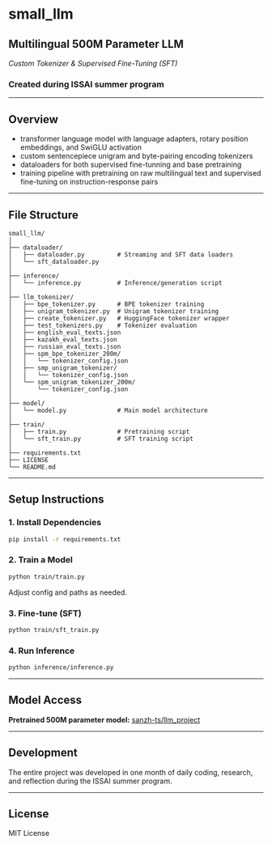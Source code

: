 # small_llm

## Multilingual 500M Parameter LLM  
*Custom Tokenizer & Supervised Fine-Tuning (SFT)*  
### Created during ISSAI summer program

---

## Overview

- transformer language model with language adapters, rotary position embeddings, and SwiGLU activation 
- custom sentencepiece unigram and byte-pairing encoding tokenizers 
- dataloaders for both supervised fine-tunning and base pretraining 
- training pipeline with pretraining on raw multilingual text and supervised fine-tuning on instruction-response pairs

---

## File Structure

```
small_llm/
│
├── dataloader/
│   ├── dataloader.py         # Streaming and SFT data loaders
│   └── sft_dataloader.py
│
├── inference/
│   └── inference.py          # Inference/generation script
│
├── llm_tokenizer/
│   ├── bpe_tokenizer.py      # BPE tokenizer training
│   ├── unigram_tokenizer.py  # Unigram tokenizer training
│   ├── create_tokenizer.py   # HuggingFace tokenizer wrapper
│   ├── test_tokenizers.py    # Tokenizer evaluation
│   ├── english_eval_texts.json
│   ├── kazakh_eval_texts.json
│   ├── russian_eval_texts.json
│   ├── spm_bpe_tokenizer_200m/
│   │   └── tokenizer_config.json
│   ├── smp_unigram_tokenizer/
│   │   └── tokenizer_config.json
│   └── spm_unigram_tokenizer_200m/
│       └── tokenizer_config.json
│
├── model/
│   └── model.py              # Main model architecture
│
├── train/
│   ├── train.py              # Pretraining script
│   └── sft_train.py          # SFT training script
│
├── requirements.txt
├── LICENSE
└── README.md
```

---

## Setup Instructions

### 1. Install Dependencies
```bash
pip install -r requirements.txt
```

### 2. Train a Model
```bash
python train/train.py
```
Adjust config and paths as needed.

### 3. Fine-tune (SFT)
```bash
python train/sft_train.py
```

### 4. Run Inference
```bash
python inference/inference.py
```

---

## Model Access

**Pretrained 500M parameter model:** [sanzh-ts/llm_project](https://huggingface.co/sanzh-ts/llm_project/tree/main)

---

## Development

The entire project was developed in one month of daily coding, research, and reflection during the ISSAI summer program.

---

## License

MIT License
